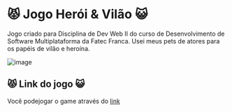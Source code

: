 
# 😾 Jogo Herói & Vilão 😺

Jogo criado para Disciplina de Dev Web II do curso de Desenvolvimento de Software Multiplataforma da Fatec Franca.
Usei meus pets de atores para os papéis de vilão e heroína.

![image](https://github.com/nathanbizinoto/ProvaDesWebII/assets/132208052/edab1e4b-62b0-4c75-b2ec-7d336548d9d2)


## 😾 Link do jogo 😺

Você podejogar o game através do [link](https://jupivsvenus.netlify.app/)


